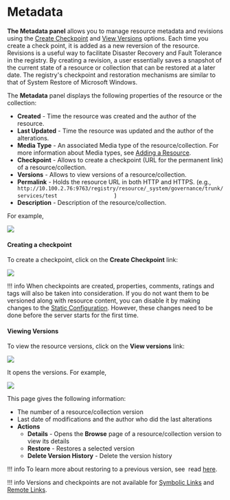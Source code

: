 # Metadata

**The Metadata panel** allows you to manage resource metadata and
revisions using the [Create Checkpoint](#Metadata-Checkpoint) and [View
Versions](#Metadata-Versions) options. Each time you create a check
point, it is added as a new reversion of the resource. Revisions is a
useful way to facilitate Disaster Recovery and Fault Tolerance in the
registry. By creating a revision, a user essentially saves a snapshot of
the current state of a resource or collection that can be restored at a
later date. The registry's checkpoint and restoration mechanisms are
similar to that of System Restore of Microsoft Windows.

The **Metadata** panel displays the following properties of the resource
or the collection:

-   **Created** - Time the resource was created and the author of the
    resource.
-   **Last Updated** - Time the resource was updated and the author of
    the alterations.
-   **Media Type** - An associated Media type of the
    resource/collection. For more information about Media types, see
    [Adding a Resource](../../administer/adding-a-resource).
-   **Checkpoint** - Allows to create a checkpoint (URL for the
    permanent link) of a resource/collection.
-   **Versions** - Allows to view versions of a resource/collection.
-   **Permalink** - Holds the resource URL in both HTTP and HTTPS.
    (e.g.,
    `                     http://10.100.2.76:9763/registry/resource/_system/governance/trunk/services/test                   `
    )
-   **Description** - Description of the resource/collection.

For example,  

![](../../assets/img/22185146/22514191.png) 

#### Creating a checkpoint

To create a checkpoint, click on the **Create Checkpoint** link:

![](../../assets/img/53125531/53287635.png)

!!! info 
    When checkpoints are created, properties, comments, ratings and tags will also be taken into consideration. If you do not want them to be versioned along with resource content, you can disable it by making changes to the [Static Configuration](https://docs.wso2.com/display/Governance460/Configuration+for+Static+%28One-time%29+and+Auto+Versioning+Resources). However, these changes need to be done before the server starts for the first time.

#### Viewing Versions

To view the resource versions, click on the **View versions** link:

![](../../assets/img/53125531/53287640.png)  

It opens the versions. For example,

![](../../assets/img/22185146/22514195.png) 

This page gives the following information:  

-   The number of a resource/collection version
-   Last date of modifications and the author who did the last
    alterations
-   **Actions**  
    -   **Details** - Opens the **Browse** page of a resource/collection
        version to view its details
    -   **Restore** - Restores a selected version
    -   **Delete Version History** - Delete the version history

!!! info 
    To learn more about restoring to a previous version, see  read
    [here](https://docs.wso2.com/display/Governance460/Managing+Versions+of+a+Resource).

!!! info 
    Versions and checkpoints are not available for [Symbolic Links](https://docs.wso2.com/display/Governance460/Link+Creation#LinkCreation-ASymbolicLink)
    and [Remote Links](https://docs.wso2.com/display/Governance460/Link+Creation#LinkCreation-ARemoteLink).
